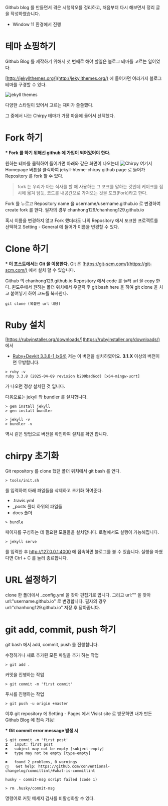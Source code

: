 Github blog 를 만들면서 겪은 시행착오를 정리하고, 처음부터 다시 해보면서 정리 글을 작성하였습니다.
 - Window 11 환경에서 진행

# 테마 쇼핑하기
Github Blog 를 제작하기 위해서 첫 번째로 해야 할일은 블로그 테마를 고르는 일이었다. 

[http://jekyllthemes.org/](http://jekyllthemes.org/) 에 들어가면 여러가지 블로그 테마를 구경할 수 있다. 

![jekyll themes](https://i.ibb.co/jvmZYYgH/image.png)

다양한 스타일이 있어서 고르는 재미가 쏠쏠했다.

그 중에서 나는 Chirpy 테마가 가장 마음에 들어서 선택했다.

# Fork 하기
**\* Fork 를 하기 위해선 github 에 가입이 되어있어야 한다.**

원하는 테마를 클릭하여 들어가면 아래와 같은 화면이 나오는데
![Chirpy](https://i.ibb.co/8HdqddK/image.png)
여기서 Homepage 버튼을 클릭하여 jekyll-hteme-chirpy github page 로 들어가 Repository 를 fork 할 수 있다.

> fork 는 우리가 아는 식사를 할 때 사용하는 그 포크를 말하는 것인데
> 케이크를 접시에 옮겨 담듯, 코드를 내공간으로 가져오는 것을 포크(Fork)라고 한다.

Fork 를 누르고 Repository name 을 username/username.github.io 로 변경하여 create fork 를 한다.
필자의 경우 chanhong129/chanhong129.github.io

혹시 이름을 변경하지 않고 Fork 했더라도 나의 Repository 에서 포크한 프로젝트를 선택하고 Setting - General 에 들어가 이름을 변경할 수 있다.

# Clone 하기
**\* 이 포스트에서는 Git 을 이용한다.**
Git 은 [https://git-scm.com/](https://git-scm.com/) 에서 설치 할 수 있습니다.

Github 의 chanhong129.github.io Repository 에서 code 를 눌러 url 을 copy 한다.
윈도우에서 원하는 폴더 위치에서 우클릭 후 git bash here 을 하여
git clone 을 치고 붙여넣기 하여 코드를 복사한다.
```git
git clone (복붙한 url 내용)
```

# Ruby 설치
[https://rubyinstaller.org/downloads/](https://rubyinstaller.org/downloads/) 에서
-   [Ruby+Devkit 3.3.8-1 (x64)](https://github.com/oneclick/rubyinstaller2/releases/download/RubyInstaller-3.3.8-1/rubyinstaller-devkit-3.3.8-1-x64.exe)
저는 이 버전을 설치하였어요.
**3.1.X** 이상의 버전이면 무방합니다.

```shell
> ruby -v
ruby 3.3.8 (2025-04-09 revision b200bad6cd) [x64-mingw-ucrt]
```
가 나오면 정상 설치된 것 입니다.

다음으로는 jekyll 와 bundler 를 설치합니다.
```shell
> gem install jekyll
> gen install bundler
```
```shell
> jekyll -v
> bundler -v
```
역시 같은 방법으로 버전을 확인하여 설치를 확인 합니다.

# chirpy 초기화
Git repository 를 clone 했던 폴더 위치에서 git bash 를 연다.
```shell
> tools/init.sh
```
를 입력하여 아래 파일들을 삭제하고 초기화 하여준다.
- .travis.yml
- _posts 폴더 하위의 파일들
- docs 폴더

```shell
> bundle
```
페이지를 구성하는 데 필요한 모듈들을 설치합니다.
로컬에서도 실행이 가능해집니다.
```shell
> jekyll serve
```
를 입력한 후 http://127.0.0.1:4000 에 접속하면 블로그를 볼 수 있습니다.
실행을 마쳤다면 Ctrl +  C 를 눌러 종료합니다.

# URL 설정하기
clone 한 폴더에서 _config.yml 을 찾아 편집기로 엽니다.
그리고 url:"" 을 찾아
url:"username.github.io" 로 변경합니다.
필자의 경우 url:"chanhong129.github.io"
저장 후 닫아줍니다.

# git add, commit, push 하기
git bash 에서 add, commit, push 를 진행합니다.

수정하거나 새로 추가된 모든 파일을 추가 하는 작업
```shell
> git add .
```

커밋을 진행하는 작업
```shell
> git commit -m 'first commit'
```

푸시를 진행하는 작업
```shell
> git push -u origin +master
```

이후 git repository 에 Setting - Pages 에서 Visist site 로 방문하면 내가 만든 Github Blog 에 접속 가능!

**\* Git commit error message 발생 시**
```
$ git commit -m 'first post'
⧗   input: first post
✖   subject may not be empty [subject-empty]
✖   type may not be empty [type-empty]

✖   found 2 problems, 0 warnings
ⓘ   Get help: https://github.com/conventional-changelog/commitlint/#what-is-commitlint

husky - commit-msg script failed (code 1)
```

```shell
> rm .husky/commit-msg
```

명령어로 커밋 메세지 검사를 비활성화할 수 있다.